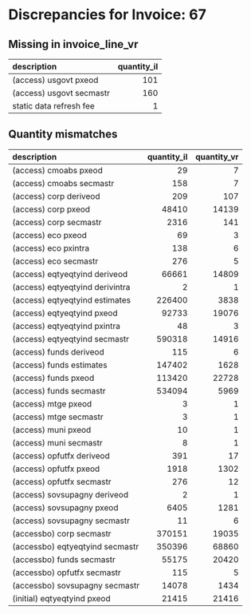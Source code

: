 # Discrepancies for Invoice: 67

## Missing in invoice_line_vr

| description              |   quantity_il |
|:-------------------------|--------------:|
| (access) usgovt pxeod    |           101 |
| (access) usgovt secmastr |           160 |
| static data refresh fee  |             1 |

## Quantity mismatches

| description                     |   quantity_il |   quantity_vr |
|:--------------------------------|--------------:|--------------:|
| (access) cmoabs pxeod           |            29 |             7 |
| (access) cmoabs secmastr        |           158 |             7 |
| (access) corp deriveod          |           209 |           107 |
| (access) corp pxeod             |         48410 |         14139 |
| (access) corp secmastr          |          2316 |           141 |
| (access) eco pxeod              |            69 |             3 |
| (access) eco pxintra            |           138 |             6 |
| (access) eco secmastr           |           276 |             5 |
| (access) eqtyeqtyind deriveod   |         66661 |         14809 |
| (access) eqtyeqtyind derivintra |             2 |             1 |
| (access) eqtyeqtyind estimates  |        226400 |          3838 |
| (access) eqtyeqtyind pxeod      |         92733 |         19076 |
| (access) eqtyeqtyind pxintra    |            48 |             3 |
| (access) eqtyeqtyind secmastr   |        590318 |         14916 |
| (access) funds deriveod         |           115 |             6 |
| (access) funds estimates        |        147402 |          1628 |
| (access) funds pxeod            |        113420 |         22728 |
| (access) funds secmastr         |        534094 |          5969 |
| (access) mtge pxeod             |             3 |             1 |
| (access) mtge secmastr          |             3 |             1 |
| (access) muni pxeod             |            10 |             1 |
| (access) muni secmastr          |             8 |             1 |
| (access) opfutfx deriveod       |           391 |            17 |
| (access) opfutfx pxeod          |          1918 |          1302 |
| (access) opfutfx secmastr       |           276 |            12 |
| (access) sovsupagny deriveod    |             2 |             1 |
| (access) sovsupagny pxeod       |          6405 |          1281 |
| (access) sovsupagny secmastr    |            11 |             6 |
| (accessbo) corp secmastr        |        370151 |         19035 |
| (accessbo) eqtyeqtyind secmastr |        350396 |         68860 |
| (accessbo) funds secmastr       |         55175 |         20420 |
| (accessbo) opfutfx secmastr     |           115 |             5 |
| (accessbo) sovsupagny secmastr  |         14078 |          1434 |
| (initial) eqtyeqtyind pxeod     |         21415 |         21416 |

